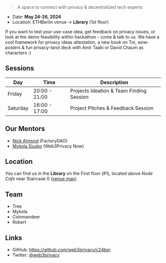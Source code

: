 > A space to connect with privacy & decentralized tech experts

* Date: **May 24-26, 2024**
* Location: ETHBerlin venue → **Library** (1st floor)

If you want to test your use-case idea, get feedback on privacy issues, or look at the demo feasibility within hackathon - come & talk to us. We have a cool framework for privacy ideas attestation, a new book on Tor, wow-posters & fun privacy-tarot deck with Amir Taaki or David Chaum as characters :)

## Sessions

| Day | Time | Description |
| --- | --- | --- |
| Friday | 20:00 - 21:00 | Projects Ideation & Team Finding Session |
| Saturday | 16:00 - 17:00 | Project Pitches & Feedback Session |

## Our Mentors

* [Nick Almond](https://twitter.com/DrNickA) (FactoryDAO)
* [Mykola Siusko](https://twitter.com/nicksvyaznoy) (Web3Privacy Now)

## Location

You can find us in the **Library** on the First floor (#1), located above *Node Cafe* near Staircase 0 ([venue map](https://ethberlin.org/venue/)).

## Team

* Tree
* Mykola
* Coinmandeer
* Robert

## Links

* GitHub: https://github.com/web3privacy/c24ber
* Twitter: [@web3privacy](https://twitter.com/web3privacy)
